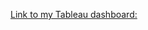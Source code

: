 [Link to my Tableau dashboard: ](https://public.tableau.com/app/profile/michael.potts/viz/Dashboard_16549150224920/Dashboard1?publish=yes)
